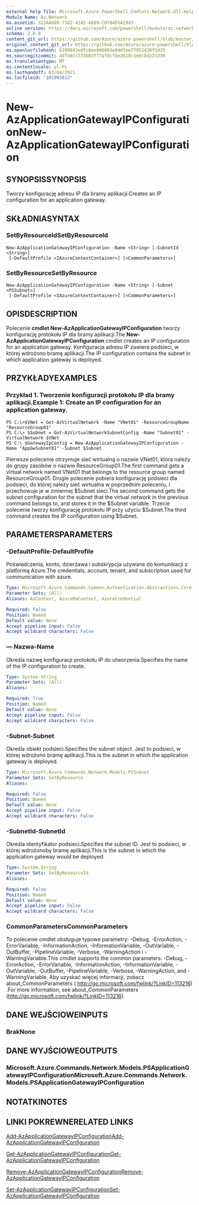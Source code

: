 ```yaml
---
external help file: Microsoft.Azure.PowerShell.Cmdlets.Network.dll-Help.xml
Module Name: Az.Network
ms.assetid: 312AA609-7362-42A5-A889-C0784D5A2943
online version: https://docs.microsoft.com/powershell/module/az.network/new-azapplicationgatewayipconfiguration
schema: 2.0.0
content_git_url: https://github.com/Azure/azure-powershell/blob/master/src/Network/Network/help/New-AzApplicationGatewayIPConfiguration.md
original_content_git_url: https://github.com/Azure/azure-powershell/blob/master/src/Network/Network/help/New-AzApplicationGatewayIPConfiguration.md
ms.openlocfilehash: 6399843edfc8ee806693e0ddfee77952438f2d35
ms.sourcegitcommit: 4dfb0cc533b83f77afdcfbe2618c1e6c8d221330
ms.translationtype: MT
ms.contentlocale: pl-PL
ms.lasthandoff: 03/04/2021
ms.locfileid: "101993812"
---
```

# <span data-ttu-id="4ede8-101">New-AzApplicationGatewayIPConfiguration</span><span class="sxs-lookup"><span data-stu-id="4ede8-101">New-AzApplicationGatewayIPConfiguration</span></span>

## <span data-ttu-id="4ede8-102">SYNOPSIS</span><span class="sxs-lookup"><span data-stu-id="4ede8-102">SYNOPSIS</span></span>
<span data-ttu-id="4ede8-103">Tworzy konfigurację adresu IP dla bramy aplikacji.</span><span class="sxs-lookup"><span data-stu-id="4ede8-103">Creates an IP configuration for an application gateway.</span></span>

## <span data-ttu-id="4ede8-104">SKŁADNIA</span><span class="sxs-lookup"><span data-stu-id="4ede8-104">SYNTAX</span></span>

### <span data-ttu-id="4ede8-105">SetByResourceId</span><span class="sxs-lookup"><span data-stu-id="4ede8-105">SetByResourceId</span></span>
```
New-AzApplicationGatewayIPConfiguration -Name <String> [-SubnetId <String>]
 [-DefaultProfile <IAzureContextContainer>] [<CommonParameters>]
```

### <span data-ttu-id="4ede8-106">SetByResource</span><span class="sxs-lookup"><span data-stu-id="4ede8-106">SetByResource</span></span>
```
New-AzApplicationGatewayIPConfiguration -Name <String> [-Subnet <PSSubnet>]
 [-DefaultProfile <IAzureContextContainer>] [<CommonParameters>]
```

## <span data-ttu-id="4ede8-107">OPIS</span><span class="sxs-lookup"><span data-stu-id="4ede8-107">DESCRIPTION</span></span>
<span data-ttu-id="4ede8-108">Polecenie **cmdlet New-AzApplicationGatewayIPConfiguration** tworzy konfigurację protokołu IP dla bramy aplikacji.</span><span class="sxs-lookup"><span data-stu-id="4ede8-108">The **New-AzApplicationGatewayIPConfiguration** cmdlet creates an IP configuration for an application gateway.</span></span>
<span data-ttu-id="4ede8-109">Konfiguracja adresu IP zawiera podsieci, w której wdrożono bramę aplikacji.</span><span class="sxs-lookup"><span data-stu-id="4ede8-109">The IP configuration contains the subnet in which application gateway is deployed.</span></span>

## <span data-ttu-id="4ede8-110">PRZYKŁADY</span><span class="sxs-lookup"><span data-stu-id="4ede8-110">EXAMPLES</span></span>

### <span data-ttu-id="4ede8-111">Przykład 1. Tworzenie konfiguracji protokołu IP dla bramy aplikacji.</span><span class="sxs-lookup"><span data-stu-id="4ede8-111">Example 1: Create an IP configuration for an application gateway.</span></span>
```
PS C:\>$VNet = Get-AzVirtualNetwork -Name "VNet01" -ResourceGroupName "ResourceGroup01"
PS C:\> $Subnet = Get-AzVirtualNetworkSubnetConfig -Name "Subnet01" -VirtualNetwork $VNet 
PS C:\ $GatewayIpConfig = New-AzApplicationGatewayIPConfiguration -Name "AppGwSubnet01" -Subnet $Subnet
```

<span data-ttu-id="4ede8-112">Pierwsze polecenie otrzymuje sieć wirtualną o nazwie VNet01, która należy do grupy zasobów o nazwie ResourceGroup01.</span><span class="sxs-lookup"><span data-stu-id="4ede8-112">The first command gets a virtual network named VNet01 that belongs to the resource group named ResourceGroup01.</span></span>
<span data-ttu-id="4ede8-113">Drugie polecenie pobiera konfigurację podsieci dla podsieci, do której należy sieć wirtualna w poprzednim poleceniu, i przechowuje je w zmiennej $Subnet sieci.</span><span class="sxs-lookup"><span data-stu-id="4ede8-113">The second command gets the subnet configuration for the subnet that the virtual network in the previous command belongs to, and stores it in the $Subnet variable.</span></span>
<span data-ttu-id="4ede8-114">Trzecie polecenie tworzy konfigurację protokołu IP przy użyciu $Subnet.</span><span class="sxs-lookup"><span data-stu-id="4ede8-114">The third command creates the IP configuration using $Subnet.</span></span>

## <span data-ttu-id="4ede8-115">PARAMETERS</span><span class="sxs-lookup"><span data-stu-id="4ede8-115">PARAMETERS</span></span>

### <span data-ttu-id="4ede8-116">-DefaultProfile</span><span class="sxs-lookup"><span data-stu-id="4ede8-116">-DefaultProfile</span></span>
<span data-ttu-id="4ede8-117">Poświadczenia, konto, dzierżawa i subskrypcja używane do komunikacji z platformą Azure.</span><span class="sxs-lookup"><span data-stu-id="4ede8-117">The credentials, account, tenant, and subscription used for communication with azure.</span></span>

```yaml
Type: Microsoft.Azure.Commands.Common.Authentication.Abstractions.Core.IAzureContextContainer
Parameter Sets: (All)
Aliases: AzContext, AzureRmContext, AzureCredential

Required: False
Position: Named
Default value: None
Accept pipeline input: False
Accept wildcard characters: False
```

### <span data-ttu-id="4ede8-118">— Nazwa</span><span class="sxs-lookup"><span data-stu-id="4ede8-118">-Name</span></span>
<span data-ttu-id="4ede8-119">Określa nazwę konfiguracji protokołu IP do utworzenia.</span><span class="sxs-lookup"><span data-stu-id="4ede8-119">Specifies the name of the IP configuration to create.</span></span>

```yaml
Type: System.String
Parameter Sets: (All)
Aliases:

Required: True
Position: Named
Default value: None
Accept pipeline input: False
Accept wildcard characters: False
```

### <span data-ttu-id="4ede8-120">-Subnet</span><span class="sxs-lookup"><span data-stu-id="4ede8-120">-Subnet</span></span>
<span data-ttu-id="4ede8-121">Określa obiekt podsieci.</span><span class="sxs-lookup"><span data-stu-id="4ede8-121">Specifies the subnet object.</span></span>
<span data-ttu-id="4ede8-122">Jest to podsieci, w której wdrożono bramę aplikacji.</span><span class="sxs-lookup"><span data-stu-id="4ede8-122">This is the subnet in which the application gateway is deployed.</span></span>

```yaml
Type: Microsoft.Azure.Commands.Network.Models.PSSubnet
Parameter Sets: SetByResource
Aliases:

Required: False
Position: Named
Default value: None
Accept pipeline input: False
Accept wildcard characters: False
```

### <span data-ttu-id="4ede8-123">-SubnetId</span><span class="sxs-lookup"><span data-stu-id="4ede8-123">-SubnetId</span></span>
<span data-ttu-id="4ede8-124">Określa identyfikator podsieci.</span><span class="sxs-lookup"><span data-stu-id="4ede8-124">Specifies the subnet ID.</span></span>
<span data-ttu-id="4ede8-125">Jest to podsieci, w której wdrożonoby bramę aplikacji.</span><span class="sxs-lookup"><span data-stu-id="4ede8-125">This is the subnet in which the application gateway would be deployed.</span></span>

```yaml
Type: System.String
Parameter Sets: SetByResourceId
Aliases:

Required: False
Position: Named
Default value: None
Accept pipeline input: False
Accept wildcard characters: False
```

### <span data-ttu-id="4ede8-126">CommonParameters</span><span class="sxs-lookup"><span data-stu-id="4ede8-126">CommonParameters</span></span>
<span data-ttu-id="4ede8-127">To polecenie cmdlet obsługuje typowe parametry: -Debug, -ErrorAction, -ErrorVariable, -InformationAction, -InformationVariable, -OutVariable, -OutBuffer, -PipelineVariable, -Verbose, -WarningAction i -WarningVariable.</span><span class="sxs-lookup"><span data-stu-id="4ede8-127">This cmdlet supports the common parameters: -Debug, -ErrorAction, -ErrorVariable, -InformationAction, -InformationVariable, -OutVariable, -OutBuffer, -PipelineVariable, -Verbose, -WarningAction, and -WarningVariable.</span></span> <span data-ttu-id="4ede8-128">Aby uzyskać więcej informacji, zobacz about_CommonParameters ( http://go.microsoft.com/fwlink/?LinkID=113216) .</span><span class="sxs-lookup"><span data-stu-id="4ede8-128">For more information, see about_CommonParameters (http://go.microsoft.com/fwlink/?LinkID=113216).</span></span>

## <span data-ttu-id="4ede8-129">DANE WEJŚCIOWE</span><span class="sxs-lookup"><span data-stu-id="4ede8-129">INPUTS</span></span>

### <span data-ttu-id="4ede8-130">Brak</span><span class="sxs-lookup"><span data-stu-id="4ede8-130">None</span></span>

## <span data-ttu-id="4ede8-131">DANE WYJŚCIOWE</span><span class="sxs-lookup"><span data-stu-id="4ede8-131">OUTPUTS</span></span>

### <span data-ttu-id="4ede8-132">Microsoft.Azure.Commands.Network.Models.PSApplicationGatewayIPConfiguration</span><span class="sxs-lookup"><span data-stu-id="4ede8-132">Microsoft.Azure.Commands.Network.Models.PSApplicationGatewayIPConfiguration</span></span>

## <span data-ttu-id="4ede8-133">NOTATKI</span><span class="sxs-lookup"><span data-stu-id="4ede8-133">NOTES</span></span>

## <span data-ttu-id="4ede8-134">LINKI POKREWNE</span><span class="sxs-lookup"><span data-stu-id="4ede8-134">RELATED LINKS</span></span>

[<span data-ttu-id="4ede8-135">Add-AzApplicationGatewayIPConfiguration</span><span class="sxs-lookup"><span data-stu-id="4ede8-135">Add-AzApplicationGatewayIPConfiguration</span></span>](./Add-AzApplicationGatewayIPConfiguration.md)

[<span data-ttu-id="4ede8-136">Get-AzApplicationGatewayIPConfiguration</span><span class="sxs-lookup"><span data-stu-id="4ede8-136">Get-AzApplicationGatewayIPConfiguration</span></span>](./Get-AzApplicationGatewayIPConfiguration.md)

[<span data-ttu-id="4ede8-137">Remove-AzApplicationGatewayIPConfiguration</span><span class="sxs-lookup"><span data-stu-id="4ede8-137">Remove-AzApplicationGatewayIPConfiguration</span></span>](./Remove-AzApplicationGatewayIPConfiguration.md)

[<span data-ttu-id="4ede8-138">Set-AzApplicationGatewayIPConfiguration</span><span class="sxs-lookup"><span data-stu-id="4ede8-138">Set-AzApplicationGatewayIPConfiguration</span></span>](./Set-AzApplicationGatewayIPConfiguration.md)


